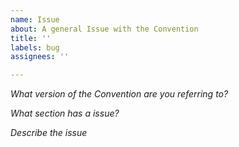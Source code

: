 ```yaml
---
name: Issue
about: A general Issue with the Convention
title: ''
labels: bug
assignees: ''

---
```


*What version of the Convention are you referring to?*

*What section has a issue?*

*Describe the issue*
